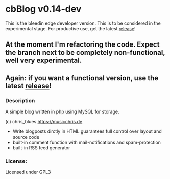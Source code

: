 # cbBlog v0.14-dev
This is the bleedin edge developer version. This is to be considered in the experimental stage. For productive use, get the latest [release](https://github.com/chris-blues/cbBlog/releases)!

## At the moment I'm refactoring the code. Expect the branch next to be completely non-functional, well very experimental.
## Again: if you want a functional version, use the latest [release](https://github.com/chris-blues/cbBlog/releases)!

### Description

A simple blog written in php using MySQL for storage.

(c) chris_blues https://musicchris.de

* Write blogposts dirctly in HTML guarantees full control over layout and source code
* built-in comment function with mail-notifications and spam-protection
* built-in RSS feed generator

### License:

Licensed under GPL3
